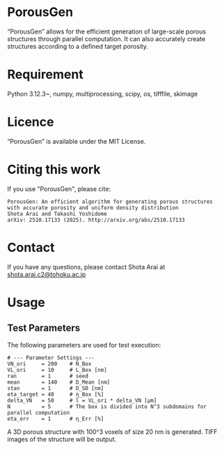 # PorousGen
“PorousGen” allows for the efficient generation of large-scale porous structures through parallel computation. It can also accurately create structures according to a defined target porosity.

# Requirement
Python 3.12.3~, numpy, multiprocessing, scipy, os, tifffile, skimage  

# Licence
“PorousGen” is available under the MIT License.

# Citing this work
If you use "PorousGen", please cite:
```
PorousGen: An efficient algorithm for generating porous structures with accurate porosity and uniform density distribution
Shota Arai and Takashi Yoshidome
arXiv: 2510.17133 (2025). http://arxiv.org/abs/2510.17133
```
# Contact
If you have any questions, please contact Shota Arai at<br>
shota.arai.c2@tohoku.ac.jp

# Usage

## Test Parameters

The following parameters are used for test execution:

```text
# --- Parameter Settings ---
VN_ori     = 200    # N_Box
VL_ori     = 10     # L_Box [nm]
ran        = 1      # seed
mean       = 140    # D_Mean [nm]
stan       = 1      # D_SD [nm]
eta_target = 40     # η_Box [%]
delta_VN   = 50     # l = VL_ori * delta_VN [μm]
N          = 5      # The box is divided into N^3 subdomains for parallel computation
eta_err    = 1      # η_Err [%]
```

A 3D porous structure with 100^3 voxels of size 20 nm is generated.
TIFF images of the structure will be output.
